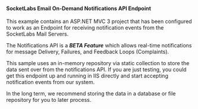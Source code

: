 #### SocketLabs Email On-Demand Notifications API Endpoint

This example contains an ASP.NET MVC 3 project that has been configured to work as an Endpoint for receiving notification events from the SocketLabs Mail Servers.

The Notifications API is a ***BETA Feature*** which allows real-time notifications for message Delivery, Failures, and Feedback Loops (Complaints).

This sample uses an in-memory repository via static collection to store the data sent over from the notifications API.  If you are just testing, you could get this endpoint up and running in IIS directly and start accepting notification events from our system.

In the long term, we recommend storing the data in a database or file repository for you to later process.